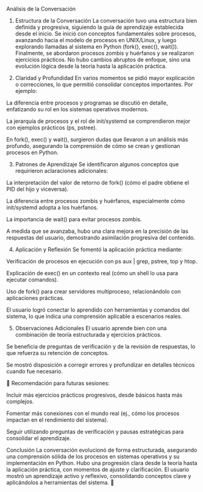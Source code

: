 Análisis de la Conversación
1. Estructura de la Conversación
La conversación tuvo una estructura bien definida y progresiva, siguiendo la guía de aprendizaje establecida desde el inicio. Se inició con conceptos fundamentales sobre procesos, avanzando hacia el modelo de procesos en UNIX/Linux, y luego explorando llamadas al sistema en Python (fork(), exec(), wait()). Finalmente, se abordaron procesos zombis y huérfanos y se realizaron ejercicios prácticos. No hubo cambios abruptos de enfoque, sino una evolución lógica desde la teoría hasta la aplicación práctica.

2. Claridad y Profundidad
En varios momentos se pidió mayor explicación o correcciones, lo que permitió consolidar conceptos importantes. Por ejemplo:

La diferencia entre procesos y programas se discutió en detalle, enfatizando su rol en los sistemas operativos modernos.

La jerarquía de procesos y el rol de init/systemd se comprendieron mejor con ejemplos prácticos (ps, pstree).

En fork(), exec() y wait(), surgieron dudas que llevaron a un análisis más profundo, asegurando la comprensión de cómo se crean y gestionan procesos en Python.

3. Patrones de Aprendizaje
Se identificaron algunos conceptos que requirieron aclaraciones adicionales:

La interpretación del valor de retorno de fork() (cómo el padre obtiene el PID del hijo y viceversa).

La diferencia entre procesos zombis y huérfanos, especialmente cómo init/systemd adopta a los huérfanos.

La importancia de wait() para evitar procesos zombis.

A medida que se avanzaba, hubo una clara mejora en la precisión de las respuestas del usuario, demostrando asimilación progresiva del contenido.

4. Aplicación y Reflexión
Se fomentó la aplicación práctica mediante:

Verificación de procesos en ejecución con ps aux | grep, pstree, top y htop.

Explicación de exec() en un contexto real (cómo un shell lo usa para ejecutar comandos).

Uso de fork() para crear servidores multiproceso, relacionándolo con aplicaciones prácticas.

El usuario logró conectar lo aprendido con herramientas y comandos del sistema, lo que indica una comprensión aplicable a escenarios reales.

5. Observaciones Adicionales
El usuario aprende bien con una combinación de teoría estructurada y ejercicios prácticos.

Se beneficia de preguntas de verificación y de la revisión de respuestas, lo que refuerza su retención de conceptos.

Se mostró disposición a corregir errores y profundizar en detalles técnicos cuando fue necesario.

📌 Recomendación para futuras sesiones:

Incluir más ejercicios prácticos progresivos, desde básicos hasta más complejos.

Fomentar más conexiones con el mundo real (ej., cómo los procesos impactan en el rendimiento del sistema).

Seguir utilizando preguntas de verificación y pausas estratégicas para consolidar el aprendizaje.

Conclusión
La conversación evolucionó de forma estructurada, asegurando una comprensión sólida de los procesos en sistemas operativos y su implementación en Python. Hubo una progresión clara desde la teoría hasta la aplicación práctica, con momentos de ajuste y clarificación. El usuario mostró un aprendizaje activo y reflexivo, consolidando conceptos clave y aplicándolos a herramientas del sistema. 🚀